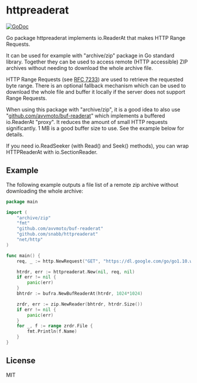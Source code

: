 httpreaderat
============

[![GoDoc](https://godoc.org/github.com/snabb/httpreaderat?status.svg)](https://godoc.org/github.com/snabb/httpreaderat)

Go package httpreaderat implements io.ReaderAt that makes HTTP Range Requests.

It can be used for example with "archive/zip" package in Go standard
library. Together they can be used to access remote (HTTP accessible)
ZIP archives without needing to download the whole archive file.

HTTP Range Requests (see [RFC 7233](https://tools.ietf.org/html/rfc7233))
are used to retrieve the requested byte range. There is an optional fallback
mechanism which can be used to download the whole file and buffer it locally
if the server does not support Range Requests.

When using this package with "archive/zip", it is a good idea to also use
"[github.com/avvmoto/buf-readerat](https://github.com/avvmoto/buf-readerat)"
which implements a buffered io.ReaderAt "proxy". It reduces the amount of
small HTTP requests significantly. 1 MB is a good buffer size to use. See
the example below for details.

If you need io.ReadSeeker (with Read() and Seek() methods), you can wrap
HTTPReaderAt with io.SectionReader.


Example
-------

The following example outputs a file list of a remote zip archive without
downloading the whole archive:

```Go
package main

import (
	"archive/zip"
	"fmt"
	"github.com/avvmoto/buf-readerat"
	"github.com/snabb/httpreaderat"
	"net/http"
)

func main() {
	req, _ := http.NewRequest("GET", "https://dl.google.com/go/go1.10.windows-amd64.zip", nil)

	htrdr, err := httpreaderat.New(nil, req, nil)
	if err != nil {
		panic(err)
	}
	bhtrdr := bufra.NewBufReaderAt(htrdr, 1024*1024)

	zrdr, err := zip.NewReader(bhtrdr, htrdr.Size())
	if err != nil {
		panic(err)
	}
	for _, f := range zrdr.File {
		fmt.Println(f.Name)
	}
}
```


License
-------

MIT
